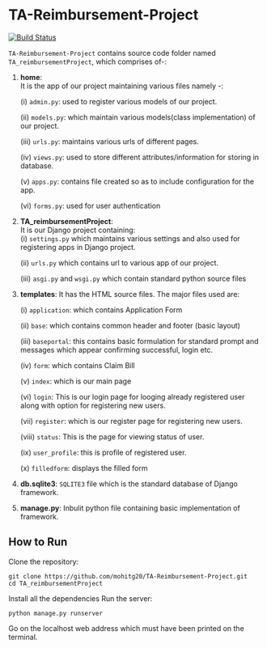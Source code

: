 # TA-Reimbursement-Project

[![Build Status](https://github.com/mohitg20/TA-Reimbursement-Project/actions/workflows/django.yml/badge.svg)](https://github.com/mohitg20/TA-Reimbursement-Project)

`TA-Reimbursement-Project` contains source code folder named `TA_reimbursementProject`, which comprises of-:

1. **home**:  
It is the app of our project maintaining various files namely -:  

    (i) `admin.py`: used to register various models of our project.  

    (ii) `models.py`: which maintain various models(class implementation) of our project.  

    (iii) `urls.py`: maintains various urls of different pages.  

    (iv) `views.py`: used to store different attributes/information for storing in database.  

    (v) `apps.py`: contains file created so as to include configuration for the app.  

    (vi) `forms.py`: used for user authentication

2. **TA_reimbursementProject**:  
    It is our Django project containing:  
    (i) `settings.py` which maintains various settings and also used for registering apps in Django project.  

    (ii) `urls.py` which contains url to various app of our project.  

    (iii) `asgi.py` and `wsgi.py` which contain standard python source files

3. **templates**:
It has the HTML source files. The major files used are:  

    (i) `application`: which contains Application Form  

    (ii) `base`: which contains common header and footer (basic layout)  

    (iii) `baseportal`: this contains basic formulation for standard prompt and messages which appear confirming successful, login etc.  

    (iv) `form`: which contains Claim Bill  

    (v) `index`: which is our main page  

    (vi) `login`: This is our login page for looging already registered user along with option for registering new users.  

    (vii) `register`: which is our register page for registering new users.  

    (viii) `status`: This is the page for viewing status of user.  

    (ix) `user_profile`: this is profile of registered user.  

    (x) `filledform`: displays the filled form

4. **db.sqlite3**:
`SQLITE3` file which is the standard database of Django framework.

5. **manage.py**: Inbulit python file containing basic implementation of framework.

## How to Run

Clone the repository:

```
git clone https://github.com/mohitg20/TA-Reimbursement-Project.git
cd TA_reimbursementProject
```

Install all the dependencies
Run the server:

```
python manage.py runserver
```

Go on the localhost web address which must have been printed on the terminal.
